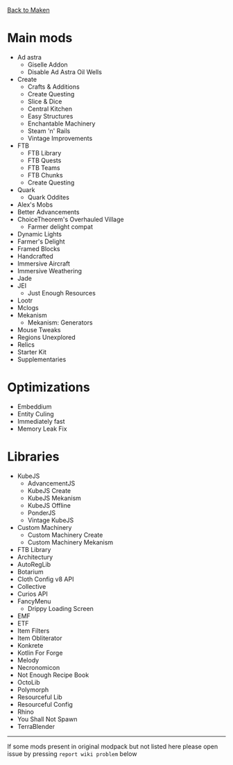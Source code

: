 [Back to Maken](https://storyanvil.github.io/page?wiki=projects/maken/home)
# Main mods

- Ad astra
  - Giselle Addon
  - Disable Ad Astra Oil Wells
- Create
  - Crafts & Additions
  - Create Questing
  - Slice & Dice
  - Central Kitchen
  - Easy Structures
  - Enchantable Machinery
  - Steam 'n' Rails
  - Vintage Improvements
- FTB
  - FTB Library
  - FTB Quests
  - FTB Teams
  - FTB Chunks
  - Create Questing
- Quark
  - Quark Oddites
- Alex's Mobs
- Better Advancements
- ChoiceTheorem's Overhauled Village
  - Farmer delight compat
- Dynamic Lights
- Farmer's Delight
- Framed Blocks
- Handcrafted
- Immersive Aircraft
- Immersive Weathering
- Jade
- JEI
  - Just Enough Resources
- Lootr
- Mclogs
- Mekanism
  - Mekanism: Generators
- Mouse Tweaks
- Regions Unexplored
- Relics
- Starter Kit
- Supplementaries


# Optimizations
- Embeddium
- Entity Culing
- Immediately fast
- Memory Leak Fix

# Libraries
- KubeJS
  - AdvancementJS
  - KubeJS Create
  - KubeJS Mekanism
  - KubeJS Offline
  - PonderJS
  - Vintage KubeJS
- Custom Machinery
  - Custom Machinery Create
  - Custom Machinery Mekanism
- FTB Library
- Architectury
- AutoRegLib
- Botarium
- Cloth Config v8 API
- Collective
- Curios API
- FancyMenu
  - Drippy Loading Screen
- EMF
- ETF
- Item Filters
- Item Obliterator
- Konkrete
- Kotlin For Forge
- Melody
- Necronomicon
- Not Enough Recipe Book
- OctoLib
- Polymorph
- Resourceful Lib
- Resourceful Config
- Rhino
- You Shall Not Spawn
- TerraBlender


***

If some mods present in original modpack but not listed here please open issue by pressing `report wiki problem` below
